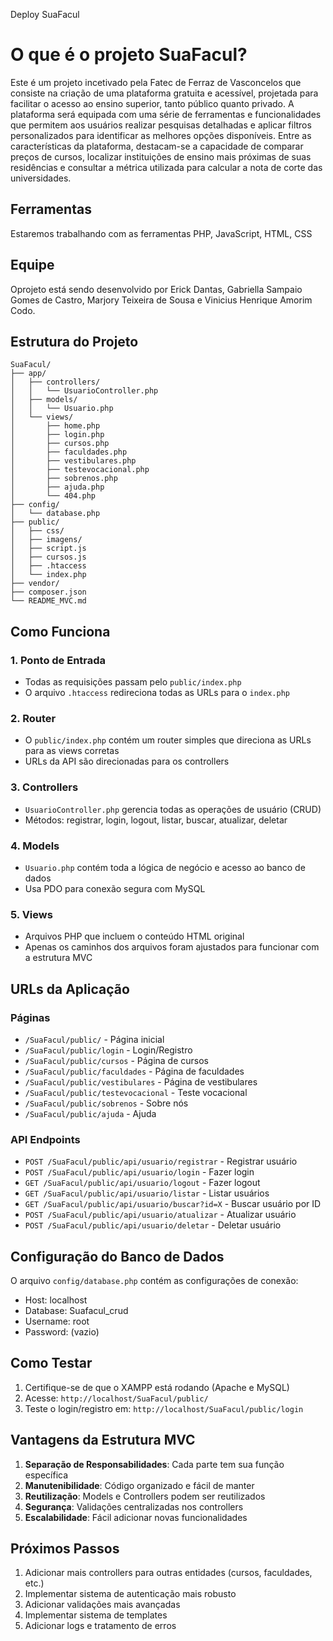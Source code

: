 Deploy SuaFacul


# O que é o projeto SuaFacul?
Este é um projeto incetivado pela Fatec de Ferraz de Vasconcelos que consiste na criação de uma plataforma 
gratuita e acessível, projetada para facilitar o acesso ao ensino superior, tanto público quanto privado. 
A plataforma será equipada com uma série de ferramentas e funcionalidades que permitem aos usuários realizar 
pesquisas detalhadas e aplicar filtros personalizados para identificar as melhores opções disponíveis. 
Entre as características da plataforma, destacam-se a capacidade de comparar preços de cursos, localizar 
instituições de ensino mais próximas de suas residências e consultar a métrica utilizada para calcular a 
nota de corte das universidades.

## Ferramentas
Estaremos trabalhando com as ferramentas PHP, JavaScript, HTML, CSS

## Equipe
Oprojeto está sendo desenvolvido por Erick Dantas, Gabriella Sampaio Gomes de Castro, Marjory Teixeira de Sousa e Vinicius Henrique Amorim Codo.

## Estrutura do Projeto

```
SuaFacul/
├── app/
│   ├── controllers/
│   │   └── UsuarioController.php
│   ├── models/
│   │   └── Usuario.php
│   └── views/
│       ├── home.php
│       ├── login.php
│       ├── cursos.php
│       ├── faculdades.php
│       ├── vestibulares.php
│       ├── testevocacional.php
│       ├── sobrenos.php
│       ├── ajuda.php
│       └── 404.php
├── config/
│   └── database.php
├── public/
│   ├── css/
│   ├── imagens/
│   ├── script.js
│   ├── cursos.js
│   ├── .htaccess
│   └── index.php
├── vendor/
├── composer.json
└── README_MVC.md
```

## Como Funciona

### 1. Ponto de Entrada
- Todas as requisições passam pelo `public/index.php`
- O arquivo `.htaccess` redireciona todas as URLs para o `index.php`

### 2. Router
- O `public/index.php` contém um router simples que direciona as URLs para as views corretas
- URLs da API são direcionadas para os controllers

### 3. Controllers
- `UsuarioController.php` gerencia todas as operações de usuário (CRUD)
- Métodos: registrar, login, logout, listar, buscar, atualizar, deletar

### 4. Models
- `Usuario.php` contém toda a lógica de negócio e acesso ao banco de dados
- Usa PDO para conexão segura com MySQL

### 5. Views
- Arquivos PHP que incluem o conteúdo HTML original
- Apenas os caminhos dos arquivos foram ajustados para funcionar com a estrutura MVC

## URLs da Aplicação

### Páginas
- `/SuaFacul/public/` - Página inicial
- `/SuaFacul/public/login` - Login/Registro
- `/SuaFacul/public/cursos` - Página de cursos
- `/SuaFacul/public/faculdades` - Página de faculdades
- `/SuaFacul/public/vestibulares` - Página de vestibulares
- `/SuaFacul/public/testevocacional` - Teste vocacional
- `/SuaFacul/public/sobrenos` - Sobre nós
- `/SuaFacul/public/ajuda` - Ajuda

### API Endpoints
- `POST /SuaFacul/public/api/usuario/registrar` - Registrar usuário
- `POST /SuaFacul/public/api/usuario/login` - Fazer login
- `GET /SuaFacul/public/api/usuario/logout` - Fazer logout
- `GET /SuaFacul/public/api/usuario/listar` - Listar usuários
- `GET /SuaFacul/public/api/usuario/buscar?id=X` - Buscar usuário por ID
- `POST /SuaFacul/public/api/usuario/atualizar` - Atualizar usuário
- `POST /SuaFacul/public/api/usuario/deletar` - Deletar usuário

## Configuração do Banco de Dados

O arquivo `config/database.php` contém as configurações de conexão:
- Host: localhost
- Database: Suafacul_crud
- Username: root
- Password: (vazio)

## Como Testar

1. Certifique-se de que o XAMPP está rodando (Apache e MySQL)
2. Acesse: `http://localhost/SuaFacul/public/`
3. Teste o login/registro em: `http://localhost/SuaFacul/public/login`

## Vantagens da Estrutura MVC

1. **Separação de Responsabilidades**: Cada parte tem sua função específica
2. **Manutenibilidade**: Código organizado e fácil de manter
3. **Reutilização**: Models e Controllers podem ser reutilizados
4. **Segurança**: Validações centralizadas nos controllers
5. **Escalabilidade**: Fácil adicionar novas funcionalidades

## Próximos Passos

1. Adicionar mais controllers para outras entidades (cursos, faculdades, etc.)
2. Implementar sistema de autenticação mais robusto
3. Adicionar validações mais avançadas
4. Implementar sistema de templates
5. Adicionar logs e tratamento de erros 
